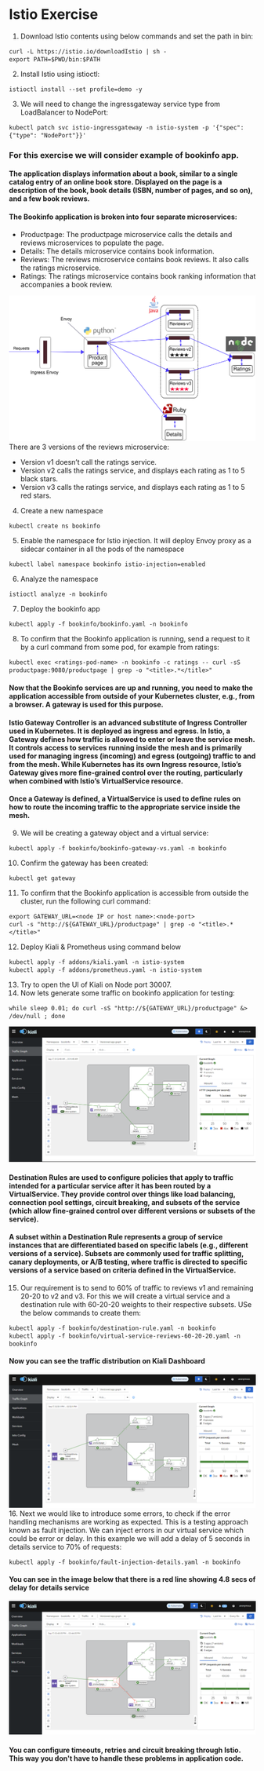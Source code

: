 # Istio Exercise
1. Download Istio contents using below commands and set the path in bin:
```console
curl -L https://istio.io/downloadIstio | sh -
export PATH=$PWD/bin:$PATH
```
2. Install Istio using istioctl:
```console
istioctl install --set profile=demo -y
```
3. We will need to change the ingressgateway service type from LoadBalancer to NodePort:
```console
kubectl patch svc istio-ingressgateway -n istio-system -p '{"spec": {"type": "NodePort"}}'
```
### For this exercise we will consider example of bookinfo app.
#### The application displays information about a book, similar to a single catalog entry of an online book store. Displayed on the page is a description of the book, book details (ISBN, number of pages, and so on), and a few book reviews.

#### The Bookinfo application is broken into four separate microservices:

- Productpage: The productpage microservice calls the details and reviews microservices to populate the page.
- Details: The details microservice contains book information.
- Reviews: The reviews microservice contains book reviews. It also calls the ratings microservice.
- Ratings: The ratings microservice contains book ranking information that accompanies a book review.

![bookinfo app architecture](withistio.svg)
There are 3 versions of the reviews microservice:
- Version v1 doesn’t call the ratings service.
- Version v2 calls the ratings service, and displays each rating as 1 to 5 black stars.
- Version v3 calls the ratings service, and displays each rating as 1 to 5 red stars.

4. Create a new namespace 
```console
kubectl create ns bookinfo
```
5. Enable the namespace for Istio injection. It  will deploy Envoy proxy as a sidecar container in all the pods of the namespace
```console
kubectl label namespace bookinfo istio-injection=enabled
```
6. Analyze the namespace
```console
istioctl analyze -n bookinfo
```
7. Deploy the bookinfo app
```console
kubectl apply -f bookinfo/bookinfo.yaml -n bookinfo
```
8. To confirm that the Bookinfo application is running, send a request to it by a curl command from some pod, for example from ratings:
```console
kubectl exec <ratings-pod-name> -n bookinfo -c ratings -- curl -sS productpage:9080/productpage | grep -o "<title>.*</title>"
```
#### Now that the Bookinfo services are up and running, you need to make the application accessible from outside of your Kubernetes cluster, e.g., from a browser. A gateway is used for this purpose.
#### Istio Gateway Controller is an advanced substitute of Ingress Controller used in Kubernetes. It is deployed as ingress and egress. In Istio, a Gateway defines how traffic is allowed to enter or leave the service mesh. It controls access to services running inside the mesh and is primarily used for managing ingress (incoming) and egress (outgoing) traffic to and from the mesh. While Kubernetes has its own Ingress resource, Istio’s Gateway gives more fine-grained control over the routing, particularly when combined with Istio’s VirtualService resource.
#### Once a Gateway is defined, a VirtualService is used to define rules on how to route the incoming traffic to the appropriate service inside the mesh.
9. We will be creating a gateway object and a virtual service:
```console
kubectl apply -f bookinfo/bookinfo-gateway-vs.yaml -n bookinfo
```
10. Confirm the gateway has been created:
```console
kubectl get gateway
```
11. To confirm that the Bookinfo application is accessible from outside the cluster, run the following curl command:
```console
export GATEWAY_URL=<node IP or host name>:<node-port>
curl -s "http://${GATEWAY_URL}/productpage" | grep -o "<title>.*</title>"
```
12. Deploy Kiali & Prometheus using command below
```console
kubectl apply -f addons/kiali.yaml -n istio-system
kubectl apply -f addons/prometheus.yaml -n istio-system
```

13. Try to open the UI of Kiali on Node port 30007.
14. Now lets generate some traffic on bookinfo application for testing:
```console
while sleep 0.01; do curl -sS "http://${GATEWAY_URL}/productpage" &> /dev/null ; done
```
![Kiali UI of app bookinfo](kiali.png)

####  Destination Rules are used to configure policies that apply to traffic intended for a particular service after it has been routed by a VirtualService. They provide control over things like load balancing, connection pool settings, circuit breaking, and subsets of the service (which allow fine-grained control over different versions or subsets of the service).
#### A subset within a Destination Rule represents a group of service instances that are differentiated based on specific labels (e.g., different versions of a service). Subsets are commonly used for traffic splitting, canary deployments, or A/B testing, where traffic is directed to specific versions of a service based on criteria defined in the VirtualService.

15. Our requirement is to send to 60% of traffic to reviews v1 and remaining 20-20 to v2 and v3. For this we will create a virtual service and a destination rule with 60-20-20 weights to their respective subsets. USe the below commands to create them:
```console
kubectl apply -f bookinfo/destination-rule.yaml -n bookinfo
kubectl apply -f bookinfo/virtual-service-reviews-60-20-20.yaml -n bookinfo
```
#### Now you can see the traffic distribution on Kiali Dashboard
![Traffic distribution of 60-20-20](kiali-60-20-20.png)
16. Next we would like to introduce some errors, to check if the error handling mechanisms are working as expected. This is a testing approach known as fault injection. We can inject errors in our virtual service which could be error or delay. In this example we will add a delay of 5 seconds in details service to 70% of requests:
```console
kubectl apply -f bookinfo/fault-injection-details.yaml -n bookinfo
```
#### You can see in the image below that there is a red line showing 4.8 secs of delay for details service
![Fault Injection Delay](fault-injection-details.png)

#### You can configure timeouts, retries and circuit breaking through Istio. This way you don't have to handle these problems in application code.